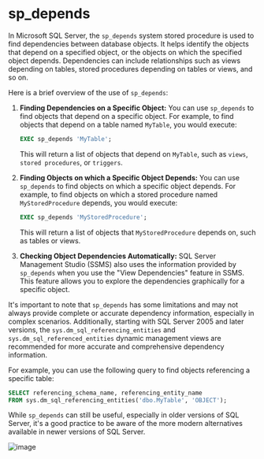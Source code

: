 # sp_depends

In Microsoft SQL Server, the `sp_depends` system stored procedure is used to find dependencies between database objects. It helps identify the objects that depend on a specified object, or the objects on which the specified object depends. Dependencies can include relationships such as views depending on tables, stored procedures depending on tables or views, and so on.

Here is a brief overview of the use of `sp_depends`:

1. **Finding Dependencies on a Specific Object:**
   You can use `sp_depends` to find objects that depend on a specific object. For example, to find objects that depend on a table named `MyTable`, you would execute:

   ```sql
   EXEC sp_depends 'MyTable';
   ```

   This will return a list of objects that depend on `MyTable`, such as `views`, `stored procedures`, or `triggers`.

2. **Finding Objects on which a Specific Object Depends:**
   You can use `sp_depends` to find objects on which a specific object depends. For example, to find objects on which a stored procedure named `MyStoredProcedure` depends, you would execute:

   ```sql
   EXEC sp_depends 'MyStoredProcedure';
   ```

   This will return a list of objects that `MyStoredProcedure` depends on, such as tables or views.

3. **Checking Object Dependencies Automatically:**
   SQL Server Management Studio (SSMS) also uses the information provided by `sp_depends` when you use the "View Dependencies" feature in SSMS. This feature allows you to explore the dependencies graphically for a specific object.

It's important to note that `sp_depends` has some limitations and may not always provide complete or accurate dependency information, especially in complex scenarios. Additionally, starting with SQL Server 2005 and later versions, the `sys.dm_sql_referencing_entities` and `sys.dm_sql_referenced_entities` dynamic management views are recommended for more accurate and comprehensive dependency information.

For example, you can use the following query to find objects referencing a specific table:

```sql
SELECT referencing_schema_name, referencing_entity_name
FROM sys.dm_sql_referencing_entities('dbo.MyTable', 'OBJECT');
```

While `sp_depends` can still be useful, especially in older versions of SQL Server, it's a good practice to be aware of the more modern alternatives available in newer versions of SQL Server.

![image](https://github.com/Antony-M1/mssql/assets/96291963/3a051edb-ce3b-434f-b26b-603f31c8e407)
